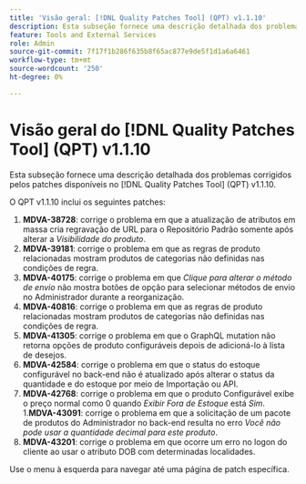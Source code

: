 ```yaml
---
title: 'Visão geral: [!DNL Quality Patches Tool] (QPT) v1.1.10'
description: Esta subseção fornece uma descrição detalhada dos problemas corrigidos pelos patches disponíveis no  [!DNL Quality Patches Tool] (QPT) v1.1.10.
feature: Tools and External Services
role: Admin
source-git-commit: 7f17f1b286f635b8f65ac877e9de5f1d1a6a6461
workflow-type: tm+mt
source-wordcount: '250'
ht-degree: 0%

---
```


# Visão geral do [!DNL Quality Patches Tool] (QPT) v1.1.10

Esta subseção fornece uma descrição detalhada dos problemas corrigidos pelos patches disponíveis no [!DNL Quality Patches Tool] (QPT) v1.1.10.

O QPT v1.1.10 inclui os seguintes patches:

1. **MDVA-38728**: corrige o problema em que a atualização de atributos em massa cria regravação de URL para o Repositório Padrão somente após alterar a *Visibilidade do produto*.
1. **MDVA-39181**: corrige o problema em que as regras de produto relacionadas mostram produtos de categorias não definidas nas condições de regra.
1. **MDVA-40175**: corrige o problema em que *Clique para alterar o método de envio* não mostra botões de opção para selecionar métodos de envio no Administrador durante a reorganização.
1. **MDVA-40816**: corrige o problema em que as regras de produto relacionadas mostram produtos de categorias não definidas nas condições de regra.
1. **MDVA-41305**: corrige o problema em que o GraphQL mutation não retorna opções de produto configuráveis depois de adicioná-lo à lista de desejos.
1. **MDVA-42584**: corrige o problema em que o status do estoque configurável no back-end não é atualizado após alterar o status da quantidade e do estoque por meio de Importação ou API.
1. **MDVA-42768**: corrige o problema em que o produto Configurável exibe o preço normal como 0 quando *Exibir Fora de Estoque* está *Sim*.
1.**MDVA-43091**: corrige o problema em que a solicitação de um pacote de produtos do Administrador no back-end resulta no erro *Você não pode usar a quantidade decimal para este produto*.
1. **MDVA-43201**: corrige o problema em que ocorre um erro no logon do cliente ao usar o atributo DOB com determinadas localidades.

Use o menu à esquerda para navegar até uma página de patch específica.
